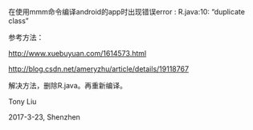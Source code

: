 在使用mmm命令编译android的app时出现错误error : R.java:10: “duplicate class”

参考方法：

http://www.xuebuyuan.com/1614573.html

http://blog.csdn.net/ameryzhu/article/details/19118767

解决方法，删除R.java。再重新编译。

Tony Liu

2017-3-23, Shenzhen
